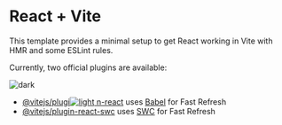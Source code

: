 # React + Vite

This template provides a minimal setup to get React working in Vite with HMR and some ESLint rules.

Currently, two official plugins are available:

![dark](https://github.com/user-attachments/assets/87456dae-56d2-42a4-88b8-42155af46929)
- [@vitejs/plugi![light](https://github.com/user-attachments/assets/e7d0102f-00f2-4b33-b896-5cda47fefa61)
n-react](https://github.com/vitejs/vite-plugin-react/blob/main/packages/plugin-react/README.md) uses [Babel](https://babeljs.io/) for Fast Refresh
- [@vitejs/plugin-react-swc](https://github.com/vitejs/vite-plugin-react-swc) uses [SWC](https://swc.rs/) for Fast Refresh
